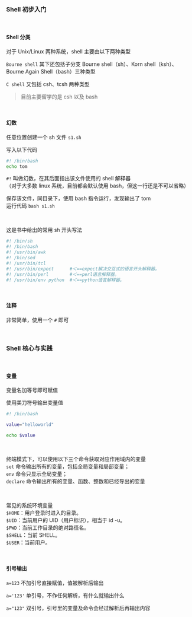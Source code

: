 ### Shell 初步入门

<br>

#### Shell 分类

对于 Unix/Linux 两种系统，shell 主要由以下两种类型

`Bourne shell` 其下还包括子分支 Bourne shell（sh）、Korn shell（ksh）、Bourne Again Shell（bash）三种类型

`C shell` 又包括 csh、tcsh 两种类型

> 目前主要留学的是 csh 以及 bash

<br>

#### 幻数

任意位置创建一个 sh 文件 `s1.sh`

写入以下代码

```sh
#! /bin/bash
echo tom
```

`#!` 叫做幻数，在其后面指出该文件使用的 shell 解释器  
（对于大多数 linux 系统，目前都会默认使用 bash，但这一行还是不可以省略）

保存该文件，同目录下，使用 bash 指令运行，发现输出了 tom  
运行代码 `bash s1.sh`

<br>

这是书中给出的常用 sh 开头写法

```sh
#! /bin/sh
#! /bin/bash
#! /usr/bin/awk
#! /bin/sed
#! /usr/bin/tcl
#! /usr/bin/expect      #＜==expect解决交互式的语言开头解释器。
#! /usr/bin/perl        #＜==perl语言解释器。
#! /usr/bin/env python  #＜==python语言解释器。
```

<br>

#### 注释

非常简单，使用一个 `#` 即可

<br>

### Shell 核心与实践

<br>

#### 变量

变量名加等号即可赋值

使用美刀符号输出变量值

```sh
#! /bin/bash

value="helloworld"

echo $value
```

<br>

终端模式下，可以使用以下三个命令获取对应作用域内的变量  
`set` 命令输出所有的变量，包括全局变量和局部变量；  
`env` 命令只显示全局变量；  
`declare` 命令输出所有的变量、函数、整数和已经导出的变量

<br>

常见的系统环境变量  
`$HOME`：用户登录时进入的目录。  
`$UID`：当前用户的 UID（用户标识），相当于 id -u。  
`$PWD`：当前工作目录的绝对路径名。  
`$SHELL`：当前 SHELL。  
`$USER`：当前用户。

<br>

#### 引号输出

`a=123` 不加引号直接赋值，值被解析后输出

`a='123'` 单引号，不作任何解析，有什么就输出什么

`a="123"` 双引号，引号里的变量及命令会经过解析后再输出内容

<br>
